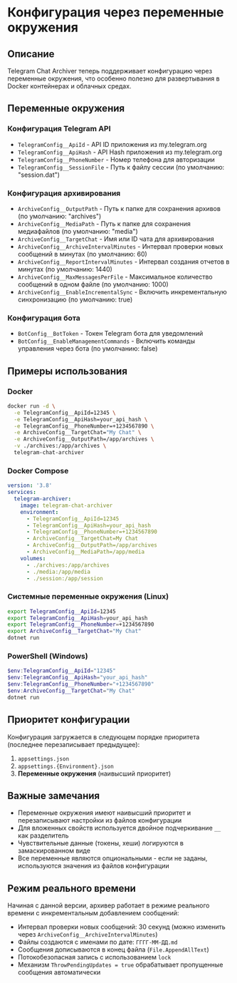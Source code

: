 # Конфигурация через переменные окружения

## Описание

Telegram Chat Archiver теперь поддерживает конфигурацию через переменные окружения, что особенно полезно для развертывания в Docker контейнерах и облачных средах.

## Переменные окружения

### Конфигурация Telegram API

- `TelegramConfig__ApiId` - API ID приложения из my.telegram.org
- `TelegramConfig__ApiHash` - API Hash приложения из my.telegram.org  
- `TelegramConfig__PhoneNumber` - Номер телефона для авторизации
- `TelegramConfig__SessionFile` - Путь к файлу сессии (по умолчанию: "session.dat")

### Конфигурация архивирования

- `ArchiveConfig__OutputPath` - Путь к папке для сохранения архивов (по умолчанию: "archives")
- `ArchiveConfig__MediaPath` - Путь к папке для сохранения медиафайлов (по умолчанию: "media")
- `ArchiveConfig__TargetChat` - Имя или ID чата для архивирования
- `ArchiveConfig__ArchiveIntervalMinutes` - Интервал проверки новых сообщений в минутах (по умолчанию: 60)
- `ArchiveConfig__ReportIntervalMinutes` - Интервал создания отчетов в минутах (по умолчанию: 1440)
- `ArchiveConfig__MaxMessagesPerFile` - Максимальное количество сообщений в одном файле (по умолчанию: 1000)
- `ArchiveConfig__EnableIncrementalSync` - Включить инкрементальную синхронизацию (по умолчанию: true)

### Конфигурация бота

- `BotConfig__BotToken` - Токен Telegram бота для уведомлений
- `BotConfig__EnableManagementCommands` - Включить команды управления через бота (по умолчанию: false)

## Примеры использования

### Docker

```bash
docker run -d \
  -e TelegramConfig__ApiId=12345 \
  -e TelegramConfig__ApiHash=your_api_hash \
  -e TelegramConfig__PhoneNumber=+1234567890 \
  -e ArchiveConfig__TargetChat="My Chat" \
  -e ArchiveConfig__OutputPath=/app/archives \
  -v ./archives:/app/archives \
  telegram-chat-archiver
```

### Docker Compose

```yaml
version: '3.8'
services:
  telegram-archiver:
    image: telegram-chat-archiver
    environment:
      - TelegramConfig__ApiId=12345
      - TelegramConfig__ApiHash=your_api_hash
      - TelegramConfig__PhoneNumber=+1234567890
      - ArchiveConfig__TargetChat=My Chat
      - ArchiveConfig__OutputPath=/app/archives
      - ArchiveConfig__MediaPath=/app/media
    volumes:
      - ./archives:/app/archives
      - ./media:/app/media
      - ./session:/app/session
```

### Системные переменные окружения (Linux)

```bash
export TelegramConfig__ApiId=12345
export TelegramConfig__ApiHash=your_api_hash
export TelegramConfig__PhoneNumber=+1234567890
export ArchiveConfig__TargetChat="My Chat"
dotnet run
```

### PowerShell (Windows)

```powershell
$env:TelegramConfig__ApiId="12345"
$env:TelegramConfig__ApiHash="your_api_hash"
$env:TelegramConfig__PhoneNumber="+1234567890"
$env:ArchiveConfig__TargetChat="My Chat"
dotnet run
```

## Приоритет конфигурации

Конфигурация загружается в следующем порядке приоритета (последнее перезаписывает предыдущее):

1. `appsettings.json`
2. `appsettings.{Environment}.json`
3. **Переменные окружения** (наивысший приоритет)

## Важные замечания

- Переменные окружения имеют наивысший приоритет и перезаписывают настройки из файлов конфигурации
- Для вложенных свойств используется двойное подчеркивание `__` как разделитель
- Чувствительные данные (токены, хеши) логируются в замаскированном виде
- Все переменные являются опциональными - если не заданы, используются значения из файлов конфигурации

## Режим реального времени

Начиная с данной версии, архивер работает в режиме реального времени с инкрементальным добавлением сообщений:

- Интервал проверки новых сообщений: 30 секунд (можно изменить через `ArchiveConfig__ArchiveIntervalMinutes`)
- Файлы создаются с именами по дате: `ГГГГ-ММ-ДД.md`
- Сообщения дописываются в конец файла (`File.AppendAllText`)
- Потокобезопасная запись с использованием `lock`
- Механизм `ThrowPendingUpdates = true` обрабатывает пропущенные сообщения автоматически